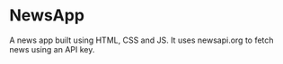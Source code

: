 # NewsApp
A news app built using HTML, CSS and JS. It uses newsapi.org to fetch news using an API key.
